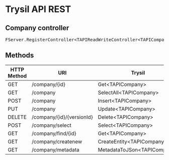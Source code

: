 # Trysil API REST

## Company controller

<pre>
FServer.RegisterController&lt;TAPIReadWriteController&lt;TAPICompany&gt;&gt;('/company');
</pre>

## Methods

|HTTP Method|URI|Trysil|Database|LazyEntity|LazyList|
|-|-|-|-|-|-|
|GET|/company/{id}|Get&lt;TAPICompany&gt;|SELECT|Yes|Yes|
|GET|/company|SelectAll&lt;TAPICompany&gt;|SELECT|Yes|No|
|POST|/company|Insert&lt;TAPICompany&gt;|INSERT|||
|PUT|/company|Update&lt;TAPICompany&gt;|UPDATE|||
|DELETE|/company/{id}/{versionId}|Delete&lt;TAPICompany&gt;|DELETE|||
|POST|/company/select|Select&lt;TAPICompany&gt;|SELECT|Yes|No|
|GET|/company/find/{id}|Get&lt;TAPICompany&gt;|SELECT|No|No|
|GET|/company/createnew|CreateEntity&lt;TAPICompany&gt;||||
|GET|/company/metadata|MetadataToJSon&lt;TAPICompany&gt;||||
